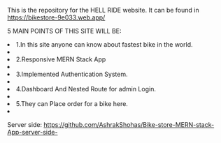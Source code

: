 This is the repository for the HELL RIDE website. It can be found in https://bikestore-9e033.web.app/

5 MAIN POINTS OF THIS SITE WILL BE:

<li>1.In this site anyone can know about fastest bike in the world.<li/>
<li>2.Responsive MERN Stack App<li/>
<li>3.Implemented Authentication System.<li/>
<li>4.Dashboard And Nested Route for admin Login.<li/>
<li>5.They can Place order for a bike here.<li/>

Server side: https://github.com/AshrakShohas/Bike-store-MERN-stack-App-server-side-




